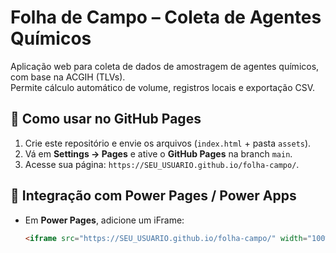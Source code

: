 # Folha de Campo – Coleta de Agentes Químicos

Aplicação web para coleta de dados de amostragem de agentes químicos, com base na ACGIH (TLVs).  
Permite cálculo automático de volume, registros locais e exportação CSV.

## 🚀 Como usar no GitHub Pages
1. Crie este repositório e envie os arquivos (`index.html` + pasta `assets`).
2. Vá em **Settings → Pages** e ative o **GitHub Pages** na branch `main`.
3. Acesse sua página: `https://SEU_USUARIO.github.io/folha-campo/`.

## 🧩 Integração com Power Pages / Power Apps
- Em **Power Pages**, adicione um iFrame:
  ```html
  <iframe src="https://SEU_USUARIO.github.io/folha-campo/" width="100%" height="900" style="border:0"></iframe>
